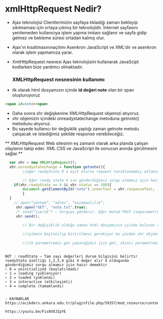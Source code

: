 
# xmlHttpRequest Nedir? 


- Ajax teknolojisi Clientlerimizin sayfaya tıkladığı zaman bekleyip sıkılmaması için ortaya çıkmış bir teknolojidir. İnternet sayfasını yenilemeden kullanıcıya işlem yapma imkanı sağlanır ve sayfa gidip gelmez ve bekleme süresi ortadan kalmış olur.

- Ajax'ın kısaltmasınınaçılımı Asenkron JavaScript ve XML'dir ve asenkron olarak işlem yapmamıza yarar.

- XmlHttpRequest nesnesi Ajax teknolojisini kullanarak JavaScipt kodlarken bize yardımcı olmaktadır.




    ### XMLHttpRequest nesnesinin kullanımı

- ilk olarak html dosyamızın içinde **id değeri note** olan bir span oluşturuyoruz


```html
<span id=note><span>
```

- Daha sonra xhr değişkenine XMLHttpRequest objemizi atıyoruz.
- xhr objemizin içindeki onreadystatechange metoduna getnote() metodunu atıyoruz.
- Bu sayede kullanıcı bir değişiklik yaptığı zaman getnote metodu çalışacak ve istediğimiz şekilde response verebileceğiz.

** XMLHttpRequest Web sitesinin eş zamanlı olarak arka planda çalışan
olaylarını takip eder. XML CSS ve JavaScript ile
sonucun anında görülmesini sağlar.**


``` javascript
  var xhr = new XMLHttpRequest();
  xhr.onreadystatechange = function getnote(){
        //eğer readyState 0 a eşit olursa request tanımlanmamış anlamına geliyor

        // Eğer ready state 4 ise gönderdiğimiz sorgu almamız için hazır demektir. 
    if(xhr.readyState == 4 && xhr.status == 200){
        document.getElementById("note").innerText = xhr.responseText;
        }
  }
    // open(“yöntem”, “adres”, “eşzamanlılık”;
     xhr.open("GET", "note.txt",true);
     /* send(“içerik”) – Sorguyu gönderir. Eğer metod POST iseparametreler içine yazılır GET ise içine null yazılır.*/
     xhr.send();

        // Bir değişiklik olduğu zaman html dosyamızın içinde bulunan spanımıza response textimizi yazdıracağız.
  
        //işlemin başlatılıp bitirilmesi gerekiyor bu yüzden xhr objemizin içinde bulunan open metodunu kullanarak gerekli parametreleri giriyoruz.
     
        //ilk paremetremiz get yapacağımız için get, ikinci parametremiz note.txt dosyamızı çekmek için, üçüncü parametremiz ise asenkron bir işlem olduğu için true.
   

  ```
    NOT : readState – Tam sayı değerleri durum bilgisini belirtir readyState özelliği 1,2,3,4 gibi 4 değer alır 4 oldugunda gönderdiğimiz sorgu almamız için hazır demektir
    ➢ 0 = uninitialized (başlatılmadı)
    ➢ 1 = loading (yükleniyor)
    ➢ 2 = loaded (yüklendi)
    ➢ 3 = interactive (etkileşimli)
    ➢ 4 = complete (tamamlandı)


    - KAYNAKLAR
    https://acikders.ankara.edu.tr/pluginfile.php/59357/mod_resource/content/0/Web%20Programlama%20II%20sunum%206.pdf

    https://youtu.be/Fis8V8JIpYE